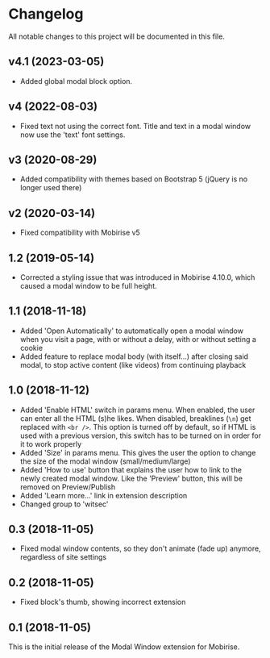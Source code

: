 # Changelog

All notable changes to this project will be documented in this file.

## v4.1 (2023-03-05)

- Added global modal block option.

## v4 (2022-08-03)

- Fixed text not using the correct font. Title and text in a modal window now use the 'text' font settings.

## v3 (2020-08-29)

- Added compatibility with themes based on Bootstrap 5 (jQuery is no longer used there)

## v2 (2020-03-14)

- Fixed compatibility with Mobirise v5

## 1.2 (2019-05-14)
- Corrected a styling issue that was introduced in Mobirise 4.10.0, which caused a modal window to be full height.

## 1.1 (2018-11-18)
- Added 'Open Automatically' to automatically open a modal window when you visit a page, with or without a delay, with or without setting a cookie
- Added feature to replace modal body (with itself...) after closing said modal, to stop active content (like videos) from continuing playback

## 1.0 (2018-11-12)
- Added 'Enable HTML' switch in params menu. When enabled, the user can enter all the HTML (s)he likes. When disabled, breaklines (`\n`) get replaced with `<br />`. This option is turned off by default, so if HTML is used with a previous version, this switch has to be turned on in order for it to work properly
- Added 'Size' in params menu. This gives the user the option to change the size of the modal window (small/medium/large)
- Added 'How to use' button that explains the user how to link to the newly created modal window. Like the 'Preview' button, this will be removed on Preview/Publish
- Added 'Learn more...' link in extension description
- Changed group to 'witsec'

## 0.3 (2018-11-05)

- Fixed modal window contents, so they don't animate (fade up) anymore, regardless of site settings

## 0.2 (2018-11-05)

- Fixed block's thumb, showing incorrect extension

## 0.1 (2018-11-05)

This is the initial release of the Modal Window extension for Mobirise.